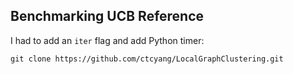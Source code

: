 ## Benchmarking UCB Reference

I had to add an `iter` flag and add Python timer:

```
git clone https://github.com/ctcyang/LocalGraphClustering.git
```
